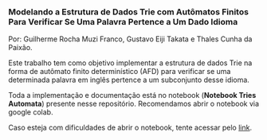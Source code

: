 ### Modelando a Estrutura de Dados Trie com Autômatos Finitos Para Verificar Se Uma Palavra Pertence a Um Dado Idioma ###

Por: Guilherme Rocha Muzi Franco, Gustavo Eiji Takata e Thales Cunha da Paixão.

Este trabalho tem como objetivo implementar a estrutura de dados Trie na forma de autômato finito determinístico (AFD) para verificar se uma determinada palavra em inglês pertence a um subconjunto desse idioma.

Toda a implementação e documentação está no notebook (**Notebook Tries Automata**) presente nesse repositório. Recomendamos abrir o notebook via google colab.

Caso esteja com dificuldades de abrir o notebook, tente acessar pelo [link](https://colab.research.google.com/drive/1MjcrPA8vHJ4URNiYwc6Jy3o7UP4EYLxg?usp=sharing ).
